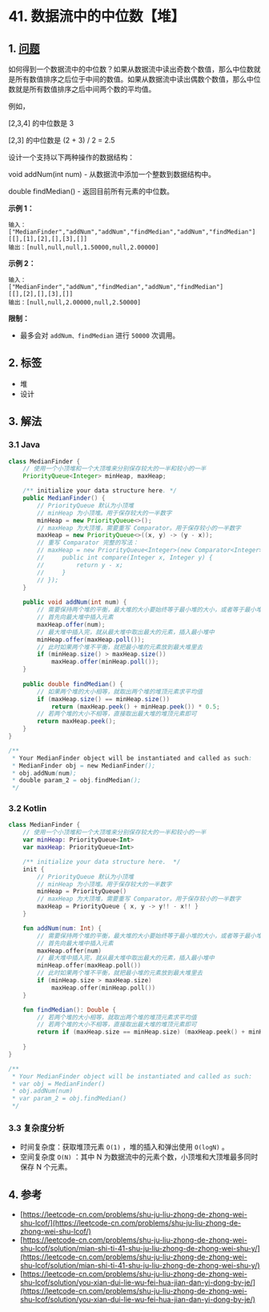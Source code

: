 # 41. 数据流中的中位数【堆】

## 1. [问题](https://leetcode-cn.com/problems/shu-ju-liu-zhong-de-zhong-wei-shu-lcof/)

如何得到一个数据流中的中位数？如果从数据流中读出奇数个数值，那么中位数就是所有数值排序之后位于中间的数值。如果从数据流中读出偶数个数值，那么中位数就是所有数值排序之后中间两个数的平均值。

例如，

\[2,3,4] 的中位数是 3

\[2,3] 的中位数是 (2 + 3) / 2 = 2.5

设计一个支持以下两种操作的数据结构：

void addNum(int num) - 从数据流中添加一个整数到数据结构中。 

double findMedian() - 返回目前所有元素的中位数。 

**示例 1：**

```
输入：
["MedianFinder","addNum","addNum","findMedian","addNum","findMedian"]
[[],[1],[2],[],[3],[]]
输出：[null,null,null,1.50000,null,2.00000]
```

**示例 2：**

```
输入：
["MedianFinder","addNum","findMedian","addNum","findMedian"]
[[],[2],[],[3],[]]
输出：[null,null,2.00000,null,2.50000]
```

**限制：**

* 最多会对 `addNum、findMedian` 进行 `50000` 次调用。

## 2. 标签

* 堆
* 设计

## 3. 解法

### 3.1 Java

```java
class MedianFinder {
    // 使用一个小顶堆和一个大顶堆来分别保存较大的一半和较小的一半
    PriorityQueue<Integer> minHeap, maxHeap;

    /** initialize your data structure here. */
    public MedianFinder() {
        // PriorityQueue 默认为小顶堆
        // minHeap 为小顶堆。用于保存较大的一半数字
        minHeap = new PriorityQueue<>();
        // maxHeap 为大顶堆，需要重写 Comparator。用于保存较小的一半数字
        maxHeap = new PriorityQueue<>((x, y) -> (y - x));
        // 重写 Comparator 完整的写法：
        // maxHeap = new PriorityQueue<Integer>(new Comparator<Integer>() {
        //     public int compare(Integer x, Integer y) {
        //         return y - x;
        //     }
        // });
    }
    
    public void addNum(int num) {
        // 需要保持两个堆的平衡，最大堆的大小要始终等于最小堆的大小，或者等于最小堆的大小 + 1
        // 首先向最大堆中插入元素
        maxHeap.offer(num);
        // 最大堆中插入完，就从最大堆中取出最大的元素，插入最小堆中
        minHeap.offer(maxHeap.poll());
        // 此时如果两个堆不平衡，就把最小堆的元素放到最大堆里去
        if (minHeap.size() > maxHeap.size()) 
            maxHeap.offer(minHeap.poll());
    }
    
    public double findMedian() {
        // 如果两个堆的大小相等，就取出两个堆的堆顶元素求平均值
        if (maxHeap.size() == minHeap.size()) 
            return (maxHeap.peek() + minHeap.peek()) * 0.5;
        // 若两个堆的大小不相等，直接取出最大堆的堆顶元素即可
        return maxHeap.peek();
    }
}

/**
 * Your MedianFinder object will be instantiated and called as such:
 * MedianFinder obj = new MedianFinder();
 * obj.addNum(num);
 * double param_2 = obj.findMedian();
 */
```

### 3.2 Kotlin

```kotlin
class MedianFinder {
    // 使用一个小顶堆和一个大顶堆来分别保存较大的一半和较小的一半
    var minHeap: PriorityQueue<Int>
    var maxHeap: PriorityQueue<Int>

    /** initialize your data structure here.  */
    init {
        // PriorityQueue 默认为小顶堆
        // minHeap 为小顶堆。用于保存较大的一半数字
        minHeap = PriorityQueue()
        // maxHeap 为大顶堆，需要重写 Comparator。用于保存较小的一半数字
        maxHeap = PriorityQueue { x, y -> y!! - x!! }
    }

    fun addNum(num: Int) {
        // 需要保持两个堆的平衡，最大堆的大小要始终等于最小堆的大小，或者等于最小堆的大小 + 1
        // 首先向最大堆中插入元素
        maxHeap.offer(num)
        // 最大堆中插入完，就从最大堆中取出最大的元素，插入最小堆中
        minHeap.offer(maxHeap.poll())
        // 此时如果两个堆不平衡，就把最小堆的元素放到最大堆里去
        if (minHeap.size > maxHeap.size)
            maxHeap.offer(minHeap.poll())
    }

    fun findMedian(): Double {
        // 若两个堆的大小相等，就取出两个堆的堆顶元素求平均值
        // 若两个堆的大小不相等，直接取出最大堆的堆顶元素即可
        return if (maxHeap.size == minHeap.size) (maxHeap.peek() + minHeap.peek()) * 0.5 else maxHeap.peek().toDouble()
        
    }
}

/**
 * Your MedianFinder object will be instantiated and called as such:
 * var obj = MedianFinder()
 * obj.addNum(num)
 * var param_2 = obj.findMedian()
 */
```

### 3.3 复杂度分析

* 时间复杂度：获取堆顶元素 `O(1)` ，堆的插入和弹出使用 `O(logN)` 。
* 空间复杂度 `O(N)` ：其中 N 为数据流中的元素个数，小顶堆和大顶堆最多同时保存 N 个元素。

## 4. 参考

* [https://leetcode-cn.com/problems/shu-ju-liu-zhong-de-zhong-wei-shu-lcof/](https://leetcode-cn.com/problems/shu-ju-liu-zhong-de-zhong-wei-shu-lcof/)
* [https://leetcode-cn.com/problems/shu-ju-liu-zhong-de-zhong-wei-shu-lcof/solution/mian-shi-ti-41-shu-ju-liu-zhong-de-zhong-wei-shu-y/](https://leetcode-cn.com/problems/shu-ju-liu-zhong-de-zhong-wei-shu-lcof/solution/mian-shi-ti-41-shu-ju-liu-zhong-de-zhong-wei-shu-y/)
* [https://leetcode-cn.com/problems/shu-ju-liu-zhong-de-zhong-wei-shu-lcof/solution/you-xian-dui-lie-wu-fei-hua-jian-dan-yi-dong-by-je/](https://leetcode-cn.com/problems/shu-ju-liu-zhong-de-zhong-wei-shu-lcof/solution/you-xian-dui-lie-wu-fei-hua-jian-dan-yi-dong-by-je/)
